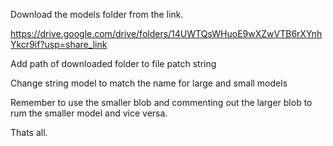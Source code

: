 Download the models folder from the link. 

  
https://drive.google.com/drive/folders/14UWTQsWHuoE9wXZwVTB6rXYnhYkcr9if?usp=share_link
  

Add path of downloaded folder to file patch string 
  

Change string model to match the name for large and small models 
  


Remember to use the smaller blob and commenting out the larger blob to rum the smaller model and vice versa.
  
Thats all.
